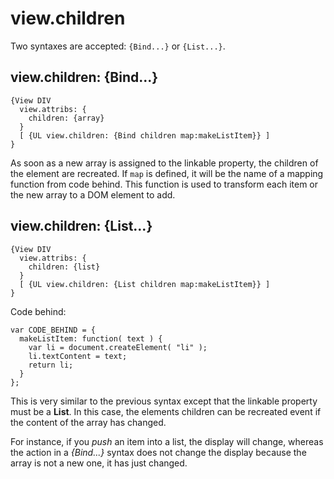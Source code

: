 # view.children

Two syntaxes are accepted: `{Bind...}` or `{List...}`.

## view.children: {Bind...}

```
{View DIV
  view.attribs: {
    children: {array}
  }
  [ {UL view.children: {Bind children map:makeListItem}} ]
}
```

As soon as a new array is assigned to the linkable property, the children of the element are recreated.
If `map` is defined, it will be the name of a mapping function from code behind.
This function is used to transform each item or the new array to a DOM element to add.


## view.children: {List...}

```
{View DIV
  view.attribs: {
    children: {list}
  }
  [ {UL view.children: {List children map:makeListItem}} ]
}
```

Code behind:
```
var CODE_BEHIND = {
  makeListItem: function( text ) {
    var li = document.createElement( "li" );
    li.textContent = text;
    return li;
  }
};
```

This is very similar to the previous syntax except that the linkable property must be a **List**.
In this case, the elements children can be recreated event if the content of the array has changed.


For instance, if you _push_ an item into a list, the display will change, whereas the action in a _{Bind...}_ syntax does not change the display because the array is not a new one, it has just changed.
